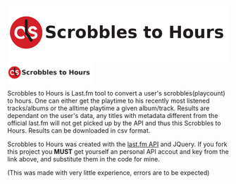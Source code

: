 ![Scrobbles to Hours Logo | width=100](/res/readmeImg.png)
<img src="/res/readmeImg.png" align="center" height="48" >

Scrobbles to Hours is Last.fm tool to convert a user's scrobbles(playcount) to hours.
One can either get the playtime to his recently most listened tracks/albums or the alltime playtime a given album/track. Results are dependant on the user's data, any titles with metadata different from the official last.fm will not get picked up by the API and thus this Scrobbles to Hours.
Results can be downloaded in csv format.

Scrobbles to Hours was created with the [last.fm API](https://www.last.fm/api) and JQuery.
If you fork this project you **MUST** get yourself an personal API accout and key from the link above, and substitute them in the code for mine.


(This was made with very little experience, errors are to be expected)
